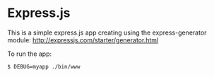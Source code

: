 # Express.js

This is a simple express.js app creating using the
express-generator module: http://expressjs.com/starter/generator.html

To run the app:

    $ DEBUG=myapp ./bin/www

